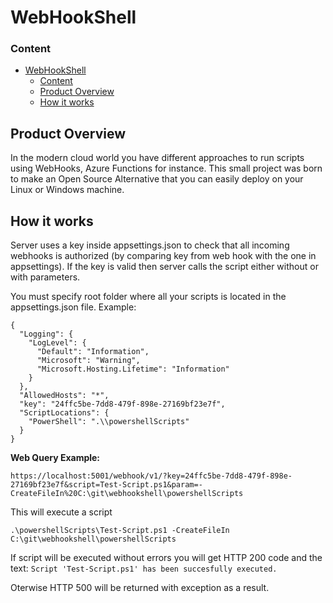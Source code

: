 # WebHookShell

### Content
- [WebHookShell](#webhookshell)
    - [Content](#content)
  - [Product Overview](#product-overview)
  - [How it works](#how-it-works)


## Product Overview
In the modern cloud world you have different approaches to run scripts using WebHooks, Azure Functions for instance.
This small project was born to make an Open Source Alternative that you can easily deploy on your Linux or Windows machine.

## How it works
Server uses a key inside appsettings.json to check that all incoming webhooks is authorized (by comparing key from web hook with the one in appsettings). If the key is valid then server calls the script either without or with parameters.

You must specify root folder where all your scripts is located in the appsettings.json file.
Example:

```
{
  "Logging": {
    "LogLevel": {
      "Default": "Information",
      "Microsoft": "Warning",
      "Microsoft.Hosting.Lifetime": "Information"
    }
  },
  "AllowedHosts": "*",
  "key": "24ffc5be-7dd8-479f-898e-27169bf23e7f",
  "ScriptLocations": {
    "PowerShell": ".\\powershellScripts"
  }
}

```

**Web Query Example:**

`https://localhost:5001/webhook/v1/?key=24ffc5be-7dd8-479f-898e-27169bf23e7f&script=Test-Script.ps1&param=-CreateFileIn%20C:\git\webhookshell\powershellScripts`

This will execute a script 

`.\powershellScripts\Test-Script.ps1 -CreateFileIn C:\git\webhookshell\powershellScripts`

If script will be executed without errors you will get HTTP 200 code and the text:
`Script 'Test-Script.ps1' has been succesfully executed.`

Oterwise HTTP 500 will be returned with exception as a result.